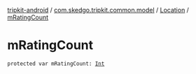 [tripkit-android](../../index.md) / [com.skedgo.tripkit.common.model](../index.md) / [Location](index.md) / [mRatingCount](./m-rating-count.md)

# mRatingCount

`protected var mRatingCount: `[`Int`](https://kotlinlang.org/api/latest/jvm/stdlib/kotlin/-int/index.html)